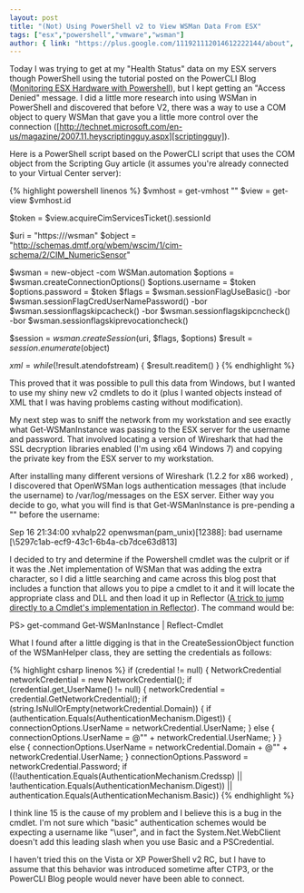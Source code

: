 ```yaml
---
layout: post
title: "(Not) Using PowerShell v2 to View WSMan Data From ESX"
tags: ["esx","powershell","vmware","wsman"]
author: { link: "https://plus.google.com/111921112014612222144/about", name: Chris Duck }
---
```

Today I was trying to get at my "Health Status" data on my ESX servers though PowerShell using the tutorial posted on the PowerCLI Blog ([Monitoring ESX Hardware with Powershell][monitoringhw]), but I kept getting an "Access Denied" message.  I did a little more research into using WSMan in PowerShell and discovered that before V2, there was a way to use a COM object to query WSMan that gave you a little more control over the connection ([http://technet.microsoft.com/en-us/magazine/2007.11.heyscriptingguy.aspx][scriptingguy]).

Here is a PowerShell script based on the PowerCLI script that uses the COM object from the Scripting Guy article (it assumes you're already connected to your Virtual Center server):

{% highlight powershell linenos %}
$vmhost = get-vmhost ""
$view = get-view $vmhost.id

$token = $view.acquireCimServicesTicket().sessionId

$uri = "https:///wsman"
$object = "http://schemas.dmtf.org/wbem/wscim/1/cim-schema/2/CIM_NumericSensor"

$wsman = new-object -com WSMan.automation
$options = $wsman.createConnectionOptions()
$options.username = $token
$options.password = $token
$flags = $wsman.sessionFlagUseBasic() -bor $wsman.sessionFlagCredUserNamePassword() -bor $wsman.sessionflagskipcacheck() -bor $wsman.sessionflagskipcncheck() -bor $wsman.sessionflagskiprevocationcheck()

$session = $wsman.createSession($uri, $flags, $options)
$result = $session.enumerate($object)

$xml = while(!$result.atendofstream) {
  $result.readitem()
}
{% endhighlight %}

This proved that it was possible to pull this data from Windows, but I wanted to use my shiny new v2 cmdlets to do it (plus I wanted objects instead of XML that I was having problems casting without modification).

My next step was to sniff the network from my workstation and see exactly what Get-WSManInstance was passing to the ESX server for the username and password.  That involved locating a version of Wireshark that had the SSL decryption libraries enabled (I'm using x64 Windows 7) and copying the private key from the ESX server to my workstation.

After installing many different versions of Wireshark (1.2.2 for x86 worked) , I discovered that OpenWSMan logs authentication messages (that include the username) to /var/log/messages on the ESX server.  Either way you decide to go, what you will find is that Get-WSManInstance is pre-pending a "\" before the username:

Sep 16 21:34:00 xvhalp22 openwsman(pam_unix)[12388]: bad username [\5297c1ab-ecf9-43c1-6b4a-cb7dce63d813]

I decided to try and determine if the Powershell cmdlet was the culprit or if it was the .Net implementation of WSMan that was adding the extra character, so I did a little searching and came across this blog post that includes a function that allows you to pipe a cmdlet to it and it will locate the appropriate class and DLL and then load it up in Reflector ([A trick to jump directly to a Cmdlet's implementation in Reflector][cmdletreflector]).  The command would be:

<div class="psconsole">PS> get-command Get-WSManInstance | Reflect-Cmdlet</div>

What I found after a little digging is that in the CreateSessionObject function of the WSManHelper class, they are setting the credentials as follows:

{% highlight csharp linenos %}
if (credential != null)
{
  NetworkCredential networkCredential = new NetworkCredential();
  if (credential.get_UserName() != null)
  {
    networkCredential = credential.GetNetworkCredential();
    if (string.IsNullOrEmpty(networkCredential.Domain))
    {
      if (authentication.Equals(AuthenticationMechanism.Digest))
      {
         connectionOptions.UserName = networkCredential.UserName;
      }
      else
      {
        connectionOptions.UserName = @"\" + networkCredential.UserName;
      }
    }
    else
    {
      connectionOptions.UserName = networkCredential.Domain + @"\" + networkCredential.UserName;
    }
    connectionOptions.Password = networkCredential.Password;
    if ((!authentication.Equals(AuthenticationMechanism.Credssp) || !authentication.Equals(AuthenticationMechanism.Digest)) || authentication.Equals(AuthenticationMechanism.Basic))
{% endhighlight %}

I think line 15 is the cause of my problem and I believe this is a bug in the cmdlet.  I'm not sure which "basic" authentication schemes would be expecting a username like "\user", and in fact the System.Net.WebClient doesn't add this leading slash when you use Basic and a PSCredential.

I haven't tried this on the Vista or XP PowerShell v2 RC, but I have to assume that this behavior was introduced sometime after CTP3, or the PowerCLI Blog people would never have been able to connect.

[monitoringhw]: http://blogs.vmware.com/vipowershell/2009/03/monitoring-esx-hardware-with-powershell.html
[scriptingguy]: http://technet.microsoft.com/en-us/magazine/2007.11.heyscriptingguy.aspx
[cmdletreflector]: http://www.nivot.org/2008/10/30/ATrickToJumpDirectlyToACmdletsImplementationInReflector.aspx
